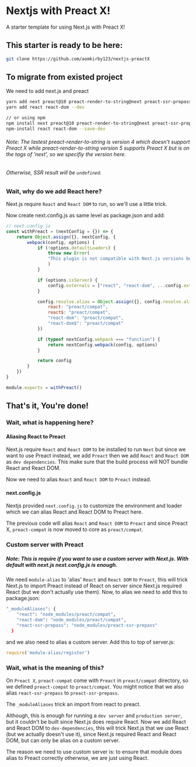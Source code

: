 # Nextjs with Preact X!
A starter template for using Next.js with Preact X!

## This starter is ready to be here:
```bash
git clone https://github.com/aomkirby123/nextjs-preactX
```

## To migrate from existed project
We need to add next.js and preact

```bash
yarn add next preact@10 preact-render-to-string@next preact-ssr-prepass module-alias
yarn add react react-dom --dev

// or using npm
npm install next preact@10 preact-render-to-string@next preact-ssr-prepass module-alias
npm-install react react-dom --save-dev
```
###### Note: The lastest preact-render-to-string is version 4 which doesn't support Preact X while preact-render-to-string version 5 supports Preact X but is on the tags of 'next', so we specifiy the version here.
###### Otherwise, SSR result will be `undefined`.

### Wait, why do we add React here?
Next.js require `React` and `React DOM` to run, so we'll use a little trick.

Now create next.config.js as same level as package.json and add:
```javascript
// next.config.js
const withPreact = (nextConfig = {}) => {
	return Object.assign({}, nextConfig, {
		webpack(config, options) {
			if (!options.defaultLoaders) {
				throw new Error(
				"This plugin is not compatible with Next.js versions below 5.0.0 https://err.sh/next-plugins/upgrade"
				)
			}

			if (options.isServer) {
				config.externals = ["react", "react-dom", ...config.externals]
			}

			config.resolve.alias = Object.assign({}, config.resolve.alias, {
				react: "preact/compat",
				react$: "preact/compat",
				"react-dom": "preact/compat",
				"react-dom$": "preact/compat"
			})

			if (typeof nextConfig.webpack === "function") {
				return nextConfig.webpack(config, options)
			}

			return config
		}
	})
}

module.exports = withPreact()
```
    
## That's it, You're done!

### Wait, what is happening here?
  
#### Aliasing React to Preact
Next.js require `React` and `React DOM` to be installed to run `Next` but since we want to use Preact instead, we add `Preact` then we add `React` and `React DOM` as `dev dependencies`.
This make sure that the build process will NOT bundle React and React DOM.
  
Now we need to alias `React` and `React DOM` to `Preact` instead.
  
#### next.config.js
Nextjs provided `next.config.js` to customize the environment and loader which we can alias React and React DOM to Preact here.
  
The previous code will alias `React` and `React DOM` to `Preact` and since Preact X, `preact-compat` is now moved to core as `preact/compat`.
  
### Custom server with Preact
##### Note: This is require if you want to use a custom server with Next.js. With default with next.js next.config.js is enough.
We need `module-alias` to 'alias' `React` and `React DOM` to `Preact`, this will trick Next.js to import Preact instead of React on server since Next.js required React (but we don't actually use them).
Now, to alias we need to add this to package.json:
```bash
"_moduleAliases": {
    "react": "node_modules/preact/compat",
    "react-dom": "node_modules/preact/compat",
    "react-ssr-prepass": "node_modules/preact-ssr-prepass"
  }
```
and we also need to alias a custom server. Add this to top of server.js:
```javascript
require('module-alias/register')
```

### Wait, what is the meaning of this?
On `Preact X`, `preact-compat` come with `Preact` in `preact/compat` directory, so we defined `preact-compat` to `preact/compat`.
You might notice that we also alias `react-ssr-prepass` to `preact-ssr-prepass`.

The `_moduleAliases` trick an import from react to preact.

Although, this is enough for running a `dev server` and `production server`, but it couldn't be built since Next.js does require React.
Now we add React and React DOM to `dev-dependencies`, this will trick Next.js that we use React (but we actually doesn't use it), since Next.js required React and React DOM, but can only be alias on a custom server.

The reason we need to use custom server is: to ensure that module does alias to Preact correctly otherwise, we are just using React.